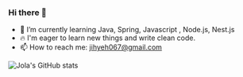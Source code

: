 ### Hi there 👋

<!--
**jola7373/jola7373** is a ✨ _special_ ✨ repository because its `README.md` (this file) appears on your GitHub profile.

Here are some ideas to get you started:
-->

- 🌱 I’m currently learning Java, Spring, Javascript , Node.js, Nest.js
- 🔥 I'm eager to learn new things and write clean code.
- 📫 How to reach me: jihyeh067@gmail.com

![Jola's GitHub stats](https://github-readme-stats.vercel.app/api?username=jola7373&show_icons=true&theme=radical)
